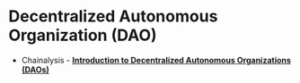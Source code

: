 # Decentralized Autonomous Organization (DAO)

- Chainalysis - [**Introduction to Decentralized Autonomous Organizations (DAOs)**](https://blog.chainalysis.com/reports/introduction-to-decentralized-autonomous-organizations-daos/)
